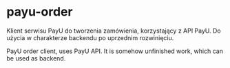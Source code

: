 # payu-order
Klient serwisu PayU do tworzenia zamówienia, korzystający z API PayU.
Do użycia w charakterze backendu po uprzednim rozwinięciu.

PayU order client, uses PayU API.
It is somehow unfinished work, which can be used as backend.